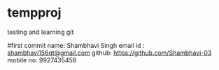 # tempproj
testing and learning git

#first commit
name: Shambhavi Singh
email id : shambhavi156qt@gmail.com
github: https://github.com/Shambhavi-03
mobile no: 9927435458